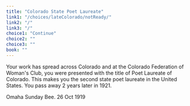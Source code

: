 ```yaml
---
title: "Colorado State Poet Laureate"
link1: "/choices/lateColorado/notReady/"
link2: "/"
link3: "/"
choice1: "Continue"
choice2: ""
choice3: ""
book: ""
---
```

<span class="bold">Your work has spread across Colorado and at the Colorado Federation of Woman's Club, you were presented with the title of Poet Laureate of Colorado. This makes you the second state poet laureate in the United States. You pass away 2 years later in 1921.</span>

<span class="italic">Omaha Sunday Bee.</span> 26 Oct 1919